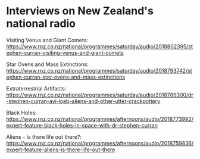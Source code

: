 # Interviews on New Zealand's national radio

Visiting Venus and Giant Comets: https://www.rnz.co.nz/national/programmes/saturday/audio/2018802395/stephen-curran-visiting-venus-and-giant-comets

Star Ovens and Mass Extinctions: https://www.rnz.co.nz/national/programmes/saturday/audio/2018793742/stephen-curran-star-ovens-and-mass-extinctions

Extraterrestrial Artifacts: https://www.rnz.co.nz/national/programmes/saturday/audio/2018789300/dr-stephen-curran-avi-loeb-aliens-and-other-utter-crackpottery

Black Holes: https://www.rnz.co.nz/national/programmes/afternoons/audio/2018773992/expert-feature-black-holes-in-space-with-dr-stephen-curran

Aliens - Is there life out there?: https://www.rnz.co.nz/national/programmes/afternoons/audio/2018759836/expert-feature-aliens-is-there-life-out-there
